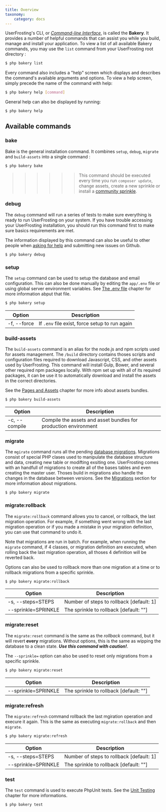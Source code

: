 ```yaml
---
title: Overview
taxonomy:
    category: docs
---
```


UserFrosting's CLI, or [*Command-line Interface*](https://en.wikipedia.org/wiki/Command-line_interface), is called the **Bakery**. It provides a number of helpful commands that can assist you while you build, manage and install your application. To view a list of all available Bakery commands, you may use the `list` command from your UserFrosting root directory :

```bash
$ php bakery list
``` 

Every command also includes a "help" screen which displays and describes the command's available arguments and options. To view a help screen, simply precede the name of the command with help:

```bash
$ php bakery help [command]
``` 

General help can also be displayed by running:

```bash
$ php bakery help
``` 

## Available commands

### bake
Bake is the general installation command. It combines `setup`, `debug`, `migrate` and `build-assets` into a single command : 

```bash
$ php bakery bake
``` 

>>>>>> This command should be executed every time you run `composer update`, change assets, create a new sprinkle or install a [community sprinkle](/sprinkles/community).

### debug

The `debug` command will run a series of tests to make sure everything is ready to run UserFrosting on your system. If you have trouble accessing your UserFrosting installation, you should run this command first to make sure basics requirements are met. 

The information displayed by this command can also be useful to other people when [asking for help](/installation/getting-help) and submitting new issues on Github. 

```bash
$ php bakery debug
``` 

### setup

The `setup` command can be used to setup the database and email configuration. This can also be done manually by editing the `app/.env` file or using global server environment variables. See [The .env file](/installation/env-file) chapter for more information abput that file.

```bash
$ php bakery setup 
``` 

| Option      | Description                                    |  
|-------------|------------------------------------------------|
| -f, --force | If `.env` file exist, force setup to run again |

### build-assets

The `build-assets` command is an alias for the node.js and npm scripts used for assets management. The `/build` directory contains thoses scripts and configuration files required to download Javascript, CSS, and other assets used by UserFrosting. This command will install Gulp, Bower, and several other required npm packages locally. With npm set up with all of its required packages, it can be use it to automatically download and install the assets in the correct directories.

See the [Pages and Assets](/building-pages) chapter for more info about assets bundles.

```bash
$ php bakery build-assets
``` 
  
| Option        | Description                                                     |
|---------------|-----------------------------------------------------------------|
| -c, --compile | Compile the assets and asset bundles for production environment |

### migrate

The `mgirate` command runs all the pending [database migrations](/database/migrations). Migrations consist of special PHP clases used to manipulate the database structure and data, creating new table or modifting exsiting one. UserFrosting comes with an handfull of migrations to create all of the bases tables and even creating the master user. Thoses build in migrations also handle the changes in the database between versions. See the [Migrations](/database/migrations) section for more information about migrations.

```bash
$ php bakery migrate
``` 

### migrate:rollback

The `migrate:rollback` command allows you to cancel, or rollback, the last migration operation. For example, if something went wrong with the last migration operation or if you made a mistake in your migration definition, you can use that command to undo it. 

Note that migrations are run in batch. For example, when running the `migrate` command, if 4 classes, or migration definition are executed, when rolling back the last migration operation, all thoses 4 definition will be reverted back. 

Options can also be used to rollback more than one migration at a time or to rollback migrations from a specific sprinkle. 

```bash
$ php bakery migrate:rollback
``` 

| Option              | Description                              |
|---------------------|------------------------------------------|
| -s, --steps=STEPS   | Number of steps to rollback [default: 1] |
| --sprinkle=SPRINKLE | The sprinkle to rollback [default: ""]   |

### migrate:reset

The `migrate:reset` command is the same as the _rollback_ command, but it will revert **every** migrations. Without options, this is the same as wipping the database to a clean state. **_Use this command with caution!_**.

The `--sprinkle=` option can also be used to reset only migrations from a specific sprinkle. 


```bash
$ php bakery migrate:reset
``` 

| Option              | Description                              |
|---------------------|------------------------------------------|
| --sprinkle=SPRINKLE | The sprinkle to rollback [default: ""]   |

### migrate:refresh

The `migrate:refresh` command rollback the last mgiration operation and execure it again. This is the same as executing `migrate:rollback` and then `migrate`.

```bash
$ php bakery migrate:refresh
``` 

| Option              | Description                              |
|---------------------|------------------------------------------|
| -s, --steps=STEPS   | Number of steps to rollback [default: 1] |
| --sprinkle=SPRINKLE | The sprinkle to rollback [default: ""]   |

### test

The `test` command is used to execute PhpUnit tests. See the [Unit Testing](/other-services/unit-tests) chapter for more informations.

```bash
$ php bakery test
``` 
